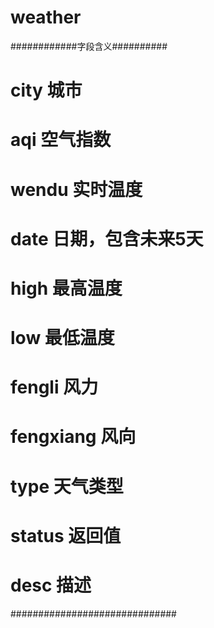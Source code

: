 # weather
############字段含义##########
#   city        城市
#   aqi         空气指数
#   wendu       实时温度
#   date        日期，包含未来5天
#   high        最高温度
#   low         最低温度
#   fengli      风力
#   fengxiang   风向
#   type        天气类型
#   status      返回值
#   desc        描述
##############################

